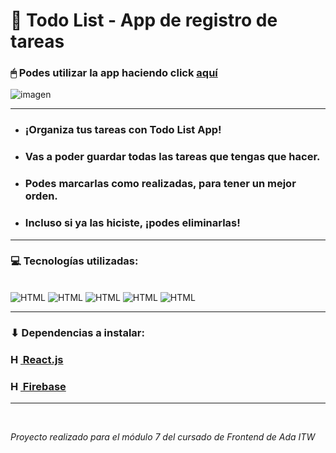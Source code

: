 # 📝 Todo List - App de registro de tareas

### 🖱 Podes utilizar la app haciendo click [aquí](https://milenagimenez.github.io/to-do-list/)

![imagen](./public/assets/screen-animated.gif)

***

- ### ¡Organiza tus tareas con Todo List App!
- ### Vas a poder guardar todas las tareas que tengas que hacer.
- ### Podes marcarlas como realizadas, para tener un mejor orden.
- ### Incluso si ya las hiciste, ¡podes eliminarlas!

***

### 💻 Tecnologías utilizadas:
<br>
<img alt="HTML" src="https://img.shields.io/badge/-HTML-orange"> <img alt="HTML" src="https://img.shields.io/badge/-CSS-blue"> <img alt="HTML" src="https://img.shields.io/badge/-Javascript-yellow"> <img alt="HTML" src="https://img.shields.io/badge/-React.js-blue"> <img alt="HTML" src="https://img.shields.io/badge/-Firebase-orange">

***

### ⬇ Dependencias a instalar:

 ### <a href="https://es.reactjs.org/docs/getting-started.html"><img alt="HTML" src="https://jesuswisord.github.io/cd7bb6bec60f6799aa174b4e07b92ea4.png" width="16x16"> React.js</a> <br>
 ### <a href="https://firebase.google.com/docs"><img alt="HTML" src="https://img.icons8.com/color/452/firebase.png" width="16x16"> Firebase</a>

***
<br>

*Proyecto realizado para el módulo 7 del cursado de Frontend de Ada ITW*